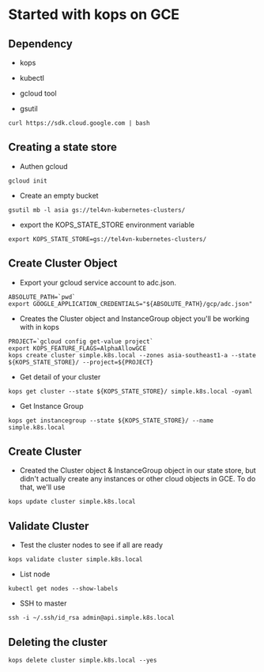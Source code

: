 # Started with kops on GCE

## Dependency

- kops
- kubectl
- gcloud tool

- gsutil

```
curl https://sdk.cloud.google.com | bash
```

## Creating a state store

- Authen gcloud

```
gcloud init
```

- Create an empty bucket

```
gsutil mb -l asia gs://tel4vn-kubernetes-clusters/
```

- export the KOPS_STATE_STORE environment variable

```
export KOPS_STATE_STORE=gs://tel4vn-kubernetes-clusters/
```

## Create Cluster Object

- Export your gcloud service account to adc.json.

```
ABSOLUTE_PATH=`pwd`
export GOOGLE_APPLICATION_CREDENTIALS="${ABSOLUTE_PATH}/gcp/adc.json"
```

- Creates the Cluster object and InstanceGroup object you'll be working with in kops

```
PROJECT=`gcloud config get-value project`
export KOPS_FEATURE_FLAGS=AlphaAllowGCE
kops create cluster simple.k8s.local --zones asia-southeast1-a --state ${KOPS_STATE_STORE}/ --project=${PROJECT}
```

- Get detail of your cluster

```
kops get cluster --state ${KOPS_STATE_STORE}/ simple.k8s.local -oyaml
```

- Get Instance Group

```
kops get instancegroup --state ${KOPS_STATE_STORE}/ --name simple.k8s.local
```

## Create Cluster

- Created the Cluster object & InstanceGroup object in our state store, but didn't actually create any instances or other cloud objects in GCE. To do that, we'll use

```
kops update cluster simple.k8s.local
```

## Validate Cluster

- Test the cluster nodes to see if all are ready

```
kops validate cluster simple.k8s.local
```

- List node

```
kubectl get nodes --show-labels
```

- SSH to master

```
ssh -i ~/.ssh/id_rsa admin@api.simple.k8s.local
```

## Deleting the cluster

```
kops delete cluster simple.k8s.local --yes
```